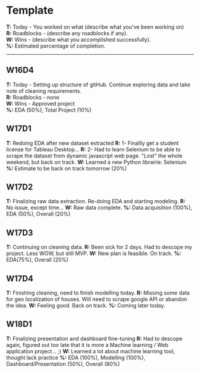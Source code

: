 # Template

**T:** Today - You worked on what (describe what you've been working on)\
**R:** Roadblocks -  (describe any roadblocks if any).\
**W:** Wins - (describe what you accomplished successfully).\
**%:** Estimated percentage of completion.
* * * 

## W16D4
**T:** Today - Setting up structure of gitHub. Continue exploring data and take note of cleaning requirements.\
**R:** Roadblocks -  none\
**W:** Wins - Approved project\
**%:** EDA (50%), Total Project (10%)

## W17D1
**T:** Redoing EDA after new dataset extracted
**R:** 1- Finallly get a student license for Tableau Desktop...
**R:** 2- Had to learn Selenium to be able to scrape the dataset from dynamic javascript web page. "Lost" the whole weekend, but back on track.
**W:** Learned a new Python librairie: Selenium
**%:** Estimate to be back on track tomorrow (20%)

## W17D2
**T:** Finalizing raw data extraction. Re-doing EDA and starting modeling.
**R:** No issue, except time...
**W:** Raw data complete.
**%:** Data acquisition (100%), EDA (50%), Overall (20%)

## W17D3
**T:** Continuing on cleaning data.
**R:** Been sick for 2 days. Had to descope my project. Less WOW, but still MVP.
**W:** New plan is feasible. On track.
**%:** EDA(75%), Overall (25%)

## W17D4
**T:** Finishing cleaning, need to finish modelling today.
**R:** Missing some data for geo localization of houses. Will need to scrape google API or abandon the idea.
**W:** Feeling good. Back on track.
**%:** Coming later today.

## W18D1
**T:** Finalizing presentation and dashboard fine-tuning
**R:** Had to descope again, figured out too late that it is more a Machine learning / Web application project... ;)
**W:** Learned a lot about machine learning tool, thought lack practice
**%:** EDA (100%), Modelling (100%), Dashboard/Presentation (50%), Overall (80%)